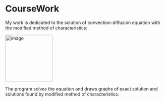 # CourseWork

My work is dedicated to the solution of convection-diffusion equation with the modified method of characteristics:

<img width="150" alt="image" src="https://user-images.githubusercontent.com/51887123/175282411-35254611-ad39-4f70-9fe3-f62e4a2d1d89.png">

The program solves the equation and draws graphs of exact solution and solutions found by modified method of characteristics.

